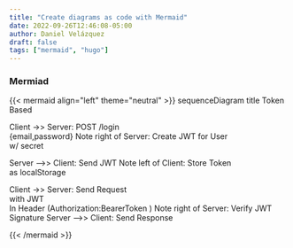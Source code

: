 ```yaml
---
title: "Create diagrams as code with Mermaid"
date: 2022-09-26T12:46:08-05:00
author: Daniel Velázquez
draft: false
tags: ["mermaid", "hugo"]
---
```


### Mermiad

{{< mermaid align="left" theme="neutral" >}}
sequenceDiagram
title Token Based

Client ->> Server: POST /login <br> {email,password}
Note right of Server: Create JWT for User <br> w/ secret

Server -->> Client: Send JWT
Note left of Client: Store Token <br> as localStorage

Client ->> Server: Send Request <br> with JWT <br> In Header (Authorization:BearerToken )
Note right of Server: Verify JWT Signature
Server -->> Client: Send Response

{{< /mermaid >}}
